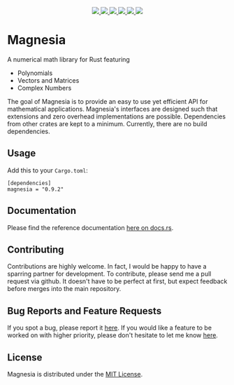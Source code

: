 <p align="center">
  <a href="https://github.com/ralphtandetzky/magnesia/actions">
    <img src="https://img.shields.io/github/actions/workflow/status/ralphtandetzky/magnesia/cargo_build_and_test.yml?branch=master" />
  </a>
  <a href="https://docs.rs/magnesia/latest/magnesia/">
    <img src="https://img.shields.io/docsrs/magnesia" />
  </a>
  <a href="https://crates.io/crates/magnesia">
    <img src="https://img.shields.io/crates/d/magnesia" />
  </a>
  <a href="https://choosealicense.com/licenses/mit/">
    <img src="https://img.shields.io/crates/l/magnesia" />
  </a>
  <a href="https://crates.io/crates/magnesia">
    <img src="https://img.shields.io/crates/v/magnesia" />
  </a>
  <a href="https://github.com/ralphtandetzky/magnesia/graphs/contributors">
    <img src="https://img.shields.io/github/contributors/ralphtandetzky/magnesia" />
  </a>
</p>

# Magnesia

A numerical math library for Rust featuring

* Polynomials
* Vectors and Matrices
* Complex Numbers

The goal of Magnesia is to provide an easy to use yet efficient API for mathematical applications. Magnesia's interfaces are designed such that extensions and zero overhead implementations are possible. Dependencies from other crates are kept to a minimum. Currently, there are no build dependencies.

## Usage

Add this to your `Cargo.toml`:
```text
[dependencies]
magnesia = "0.9.2"
```

## Documentation

Please find the reference documentation [here on docs.rs](https://docs.rs/magnesia/latest/magnesia/).

## Contributing

Contributions are highly welcome. In fact, I would be happy to have a sparring partner for development. To contribute, please send me a pull request via github. It doesn't have to be perfect at first, but expect feedback before merges into the main repository.

## Bug Reports and Feature Requests

If you spot a bug, please report it [here](https://github.com/ralphtandetzky/magnesia/issues). If you would like a feature to be worked on with higher priority, please don't hesitate to let me know [here](https://github.com/ralphtandetzky/magnesia/issues).

## License

Magnesia is distributed under the [MIT License](LICENSE.md).
